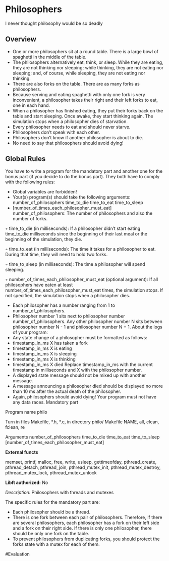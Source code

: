 # Philosophers
I never thought philosophy would be so deadly

## Overview
- One or more philosophers sit at a round table.
  There is a large bowl of spaghetti in the middle of the table.
- The philosophers alternatively eat, think, or sleep.
While they are eating, they are not thinking nor sleeping;
while thinking, they are not eating nor sleeping;
and, of course, while sleeping, they are not eating nor thinking.
- There are also forks on the table. There are as many forks as philosophers.
- Because serving and eating spaghetti with only one fork is very inconvenient, a
philosopher takes their right and their left forks to eat, one in each hand.
- When a philosopher has finished eating, they put their forks back on the table and
start sleeping. Once awake, they start thinking again. The simulation stops when
a philosopher dies of starvation.
- Every philosopher needs to eat and should never starve.
- Philosophers don’t speak with each other.
- Philosophers don’t know if another philosopher is about to die.
- No need to say that philosophers should avoid dying!
## Global Rules
You have to write a program for the mandatory part and another one for the bonus part
(if you decide to do the bonus part). They both have to comply with the following rules:
- Global variables are forbidden!
- Your(s) program(s) should take the following arguments:
number_of_philosophers time_to_die time_to_eat time_to_sleep
- [number_of_times_each_philosopher_must_eat]
number_of_philosophers: The number of philosophers and also the number
of forks.

◦ time_to_die (in milliseconds): If a philosopher didn’t start eating time_to_die
milliseconds since the beginning of their last meal or the beginning of the simulation, they die.

◦ time_to_eat (in milliseconds): The time it takes for a philosopher to eat.
During that time, they will need to hold two forks.

◦ time_to_sleep (in milliseconds): The time a philosopher will spend sleeping.

◦ number_of_times_each_philosopher_must_eat (optional argument): If all
philosophers have eaten at least number_of_times_each_philosopher_must_eat
times, the simulation stops. If not specified, the simulation stops when a
philosopher dies.

- Each philosopher has a number ranging from 1 to number_of_philosophers.
- Philosopher number 1 sits next to philosopher number number_of_philosophers.
Any other philosopher number N sits between philosopher number N - 1 and philosopher number N + 1.
About the logs of your program:
- Any state change of a philosopher must be formatted as follows:
- timestamp_in_ms X has taken a fork
- timestamp_in_ms X is eating
- timestamp_in_ms X is sleeping
- timestamp_in_ms X is thinking
- timestamp_in_ms X died
Replace timestamp_in_ms with the current timestamp in milliseconds
and X with the philosopher number.
- A displayed state message should not be mixed up with another message.
- A message announcing a philosopher died should be displayed no more than 10 ms
after the actual death of the philosopher.
- Again, philosophers should avoid dying!
Your program must not have any data races.
Mandatory part

Program name philo

Turn in files Makefile, *.h, *.c, in directory philo/
Makefile NAME, all, clean, fclean, re

Arguments 
number_of_philosophers 
time_to_die time_to_eat
time_to_sleep
[number_of_times_each_philosopher_must_eat]

**External functs**

memset, printf, malloc, free, write,
usleep, gettimeofday, pthread_create,
pthread_detach, pthread_join, pthread_mutex_init,
pthread_mutex_destroy, pthread_mutex_lock,
pthread_mutex_unlock

**Libft authorized:** No

**Description*:* Philosophers with threads and mutexes

The specific rules for the mandatory part are:
- Each philosopher should be a thread.
- There is one fork between each pair of philosophers. Therefore, if there are several
philosophers, each philosopher has a fork on their left side and a fork on their right
side. If there is only one philosopher, there should be only one fork on the table.
- To prevent philosophers from duplicating forks, you should protect the forks state
with a mutex for each of them.

#Evaluation

